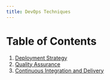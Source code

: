 ```yaml
---
title: DevOps Techniques
---
```


# Table of Contents
1. [Deployment Strategy](deployment-strategy.md)
2. [Quality Assurance](quality-assurance.md)
3. [Continuous Integration and Delivery](ci.md)
